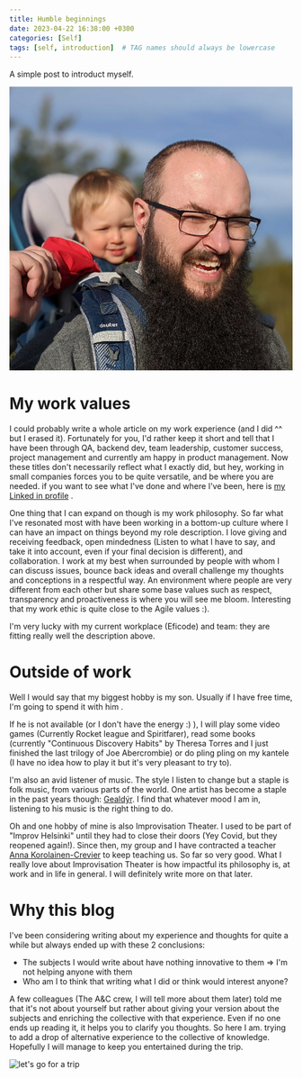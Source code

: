 ```yaml
---
title: Humble beginnings
date: 2023-04-22 16:38:00 +0300
categories: [Self]
tags: [self, introduction] 	# TAG names should always be lowercase
---
```


A simple post to introduct myself.


![Me and my son](/assets/img/meandmyson.png)


# My work values

I could probably write a whole article on my work experience (and I did ^^ but I erased it).
Fortunately for you, I'd rather keep it short and tell that I have been through QA, backend dev, team leadership, customer success, project management and currently am happy in product management.
Now these titles don't necessarily reflect what I exactly did, but hey, working in small companies forces you to be quite versatile, and be where you are needed.
if you want to see what I've done and where I've been, here is [my Linked in profile](https://www.linkedin.com/in/clément-louarn-finland) .

One thing that I can expand on though is my work philosophy.
So far what I've resonated most with have been working in a bottom-up culture where I can have an impact on things beyond my role description.
I love giving and receiving feedback, open mindedness (Listen to what I have to say, and take it into account, even if your final decision is different), and collaboration.
I work at my best when surrounded by people with whom I can discuss issues, bounce back ideas and overall challenge my thoughts and conceptions in a respectful way.
An environment where people are very different from each other but share some base values such as respect, transparency and proactiveness is where you will see me bloom.
Interesting that my work ethic is quite close to the Agile values :).

I'm very lucky with my current workplace (Eficode) and team: they are fitting really well the description above.

# Outside of work

Well I would say that my biggest hobby is my son. Usually if I have free time, I'm going to spend it with him .

If he is not available (or I don't have the energy :) ), I will play some video games (Currently Rocket league and Spiritfarer), read some books (currently "Continuous Discovery Habits" by Theresa Torres and I just finished the last trilogy of Joe Abercrombie) or do pling pling on my kantele (I have no idea how to play it but it's very pleasant to try to).

I'm also an avid listener of music. The style I listen to change but a staple is folk music, from various parts of the world.
One artist has become a staple in the past years though: [Gealdýr](https://www.gealdyr.com/). I find that whatever mood I am in, listening to his music is the right thing to do.

Oh and one hobby of mine is also Improvisation Theater. I used to be part of "Improv Helsinki" until they had to close their doors (Yey Covid, but they reopened again!). Since then, my group and I have contracted a teacher [Anna Korolainen-Crevier](http://annakorolainencrevier.com/) to keep teaching us. So far so very good.
What I really love about Improvisation Theater is how impactful its philosophy is, at work and in life in general. I will definitely write more on that later.

# Why this blog

I've been considering writing about my experience and thoughts for quite a while but always ended up with these 2 conclusions:
- The subjects I would write about have nothing innovative to them => I'm not helping anyone with them
- Who am I to think that writing what I did or think would interest anyone?

A few colleagues (The A&C crew, I will tell more about them later) told me that it's not about yourself but rather about giving your version about the subjects and enriching the collective with that experience.
Even if no one ends up reading it, it helps you to clarify you thoughts.
So here I am. trying to add a drop of alternative experience to the collective of knowledge.
Hopefully I will manage to keep you entertained during the trip.

![let's go for a trip](https://pixabay.com/images/id-4851331/)



